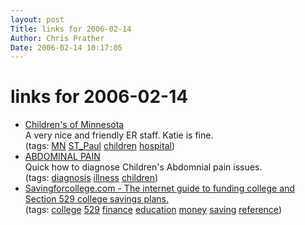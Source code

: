 ```yaml
---
layout: post
Title: links for 2006-02-14  
Author: Chris Prather
Date: 2006-02-14 10:17:05
---
```


# links for 2006-02-14
<ul class="delicious">
	<li>
		<div class="delicious-link"><a href="http://www.childrenshc.org/Locations/SaintPaul.asp">Children's of Minnesota</a></div>
		<div class="delicious-extended">A very nice and friendly ER staff. Katie is fine.</div>
		<div class="delicious-tags">(tags: <a href="http://del.icio.us/perigrin/MN">MN</a> <a href="http://del.icio.us/perigrin/ST_Paul">ST_Paul</a> <a href="http://del.icio.us/perigrin/children">children</a> <a href="http://del.icio.us/perigrin/hospital">hospital</a>)</div>
	</li>
	<li>
		<div class="delicious-link"><a href="http://www.askdrsears.com/html/8/t080200.asp">ABDOMINAL PAIN</a></div>
		<div class="delicious-extended">Quick how to diagnose Children's Abdomnial pain issues.</div>
		<div class="delicious-tags">(tags: <a href="http://del.icio.us/perigrin/diagnosis">diagnosis</a> <a href="http://del.icio.us/perigrin/illness">illness</a> <a href="http://del.icio.us/perigrin/children">children</a>)</div>
	</li>
	<li>
		<div class="delicious-link"><a href="http://www.savingforcollege.com/">Savingforcollege.com - The internet guide to funding college and Section 529 college savings plans.</a></div>
		<div class="delicious-tags">(tags: <a href="http://del.icio.us/perigrin/college">college</a> <a href="http://del.icio.us/perigrin/529">529</a> <a href="http://del.icio.us/perigrin/finance">finance</a> <a href="http://del.icio.us/perigrin/education">education</a> <a href="http://del.icio.us/perigrin/money">money</a> <a href="http://del.icio.us/perigrin/saving">saving</a> <a href="http://del.icio.us/perigrin/reference">reference</a>)</div>
	</li>
</ul>

